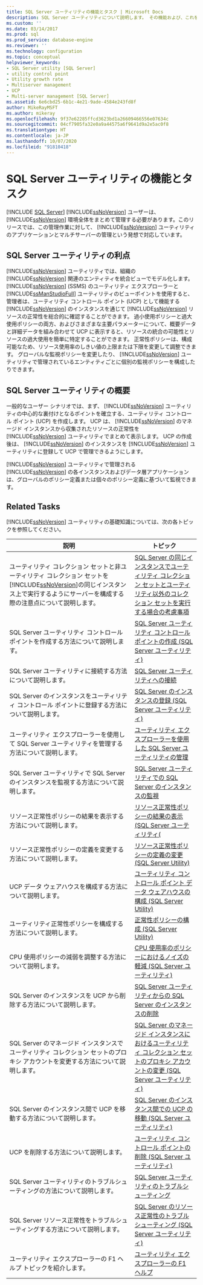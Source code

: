 ```yaml
---
title: SQL Server ユーティリティの機能とタスク | Microsoft Docs
description: SQL Server ユーティリティについて説明します。 その機能および、これを使用して SQL Server 環境を監視する方法について説明します。
ms.custom: ''
ms.date: 03/14/2017
ms.prod: sql
ms.prod_service: database-engine
ms.reviewer: ''
ms.technology: configuration
ms.topic: conceptual
helpviewer_keywords:
- SQL Server utility [SQL Server]
- utility control point
- Utility growth rate
- Multiserver management
- UCP
- Multi-server management [SQL Server]
ms.assetid: 6e6cbd25-6b1c-4e21-9ade-4584e243fd8f
author: MikeRayMSFT
ms.author: mikeray
ms.openlocfilehash: 9f37e62285ffcd3623bd1a26609466556e07634c
ms.sourcegitcommit: 04cf7905fa32e0a9a44575a6f9641d9a2e5ac0f8
ms.translationtype: HT
ms.contentlocale: ja-JP
ms.lasthandoff: 10/07/2020
ms.locfileid: "91810418"
---
```

# <a name="sql-server-utility-features-and-tasks"></a>SQL Server ユーティリティの機能とタスク
 [!INCLUDE [SQL Server](../../includes/applies-to-version/sqlserver.md)]
  [!INCLUDE[ssNoVersion](../../includes/ssnoversion-md.md)] ユーザーは、 [!INCLUDE[ssNoVersion](../../includes/ssnoversion-md.md)] 環境全体をまとめて管理する必要があります。このリリースでは、この管理作業に対して、 [!INCLUDE[ssNoVersion](../../includes/ssnoversion-md.md)] ユーティリティのアプリケーションとマルチサーバーの管理という発想で対応しています。  
  
## <a name="benefits-of-the-sql-server-utility"></a>SQL Server ユーティリティの利点  
 [!INCLUDE[ssNoVersion](../../includes/ssnoversion-md.md)] ユーティリティでは、組織の [!INCLUDE[ssNoVersion](../../includes/ssnoversion-md.md)] 関連のエンティティを統合ビューでモデル化します。 [!INCLUDE[ssNoVersion](../../includes/ssnoversion-md.md)] (SSMS) のユーティリティ エクスプローラーと [!INCLUDE[ssManStudioFull](../../includes/ssmanstudiofull-md.md)] ユーティリティのビューポイントを使用すると、管理者は、ユーティリティ コントロール ポイント (UCP) として機能する [!INCLUDE[ssNoVersion](../../includes/ssnoversion-md.md)] のインスタンスを通じて [!INCLUDE[ssNoVersion](../../includes/ssnoversion-md.md)] リソースの正常性を総合的に確認することができます。 過小使用ポリシーと過大使用ポリシーの両方、およびさまざまな主要パラメーターについて、概要データと詳細データを組み合わせて UCP に表示すると、リソースの統合の可能性とリソースの過大使用を簡単に特定することができます。 正常性ポリシーは、構成可能なため、リソース使用率のしきい値の上限または下限を変更して調整できます。 グローバルな監視ポリシーを変更したり、 [!INCLUDE[ssNoVersion](../../includes/ssnoversion-md.md)] ユーティリティで管理されているエンティティごとに個別の監視ポリシーを構成したりできます。  
  
##  <a name="getting-started-with-sql-server-utility"></a><a name="typical_scenarios"></a> SQL Server ユーティリティの概要  
 一般的なユーザー シナリオでは、まず、 [!INCLUDE[ssNoVersion](../../includes/ssnoversion-md.md)] ユーティリティの中心的な裏付けとなるポイントを確立する、ユーティリティ コントロール ポイント (UCP) を作成します。 UCP は、 [!INCLUDE[ssNoVersion](../../includes/ssnoversion-md.md)] のマネージド インスタンスから収集されたリソースの正常性を [!INCLUDE[ssNoVersion](../../includes/ssnoversion-md.md)] ユーティリティでまとめて表示します。 UCP の作成後は、 [!INCLUDE[ssNoVersion](../../includes/ssnoversion-md.md)] のインスタンスを [!INCLUDE[ssNoVersion](../../includes/ssnoversion-md.md)] ユーティリティに登録して UCP で管理できるようにします。  
  
 [!INCLUDE[ssNoVersion](../../includes/ssnoversion-md.md)] ユーティリティで管理される [!INCLUDE[ssNoVersion](../../includes/ssnoversion-md.md)] の各インスタンスおよびデータ層アプリケーションは、グローバルのポリシー定義または個々のポリシー定義に基づいて監視できます。  
  
## <a name="related-tasks"></a>Related Tasks  
 [!INCLUDE[ssNoVersion](../../includes/ssnoversion-md.md)] ユーティリティの基礎知識については、次の各トピックを参照してください。  
  
|説明|トピック|  
|-|-|  
|ユーティリティ コレクション セットと非ユーティリティ コレクション セットを [!INCLUDE[ssNoVersion](../../includes/ssnoversion-md.md)]の同じインスタンス上で実行するようにサーバーを構成する際の注意点について説明します。|[SQL Server の同じインスタンスでユーティリティ コレクション セットとユーティリティ以外のコレクション セットを実行する場合の考慮事項](../../relational-databases/manage/run-utility-and-non-utility-collection-sets-on-same-sql-instance.md)|  
|SQL Server ユーティリティ コントロール ポイントを作成する方法について説明します。|[SQL Server ユーティリティ コントロール ポイントの作成 &#40;SQL Server ユーティリティ&#41;](../../relational-databases/manage/create-a-sql-server-utility-control-point-sql-server-utility.md)|  
|SQL Server ユーティリティに接続する方法について説明します。|[SQL Server ユーティリティへの接続](../../relational-databases/manage/connect-to-a-sql-server-utility.md)|  
|SQL Server のインスタンスをユーティリティ コントロール ポイントに登録する方法について説明します。|[SQL Server のインスタンスの登録 &#40;SQL Server ユーティリティ&#41;](../../relational-databases/manage/enroll-an-instance-of-sql-server-sql-server-utility.md)|  
|ユーティリティ エクスプローラーを使用して SQL Server ユーティリティを管理する方法について説明します。|[ユーティリティ エクスプローラーを使用した SQL Server ユーティリティの管理](../../relational-databases/manage/use-utility-explorer-to-manage-the-sql-server-utility.md)|  
|SQL Server ユーティリティで SQL Server のインスタンスを監視する方法について説明します。|[SQL Server ユーティリティでの SQL Server のインスタンスの監視](../../relational-databases/manage/monitor-instances-of-sql-server-in-the-sql-server-utility.md)|  
|リソース正常性ポリシーの結果を表示する方法について説明します。|[リソース正常性ポリシーの結果の表示 &#40;SQL Server ユーティリティ&#40;](../../relational-databases/manage/view-resource-health-policy-results-sql-server-utility.md)|  
|リソース正常性ポリシーの定義を変更する方法について説明します。|[リソース正常性ポリシーの定義の変更 &#40;SQL Server Utility&#41;](../../relational-databases/manage/modify-a-resource-health-policy-definition-sql-server-utility.md)|  
|UCP データ ウェアハウスを構成する方法について説明します。|[ユーティリティ コントロール ポイント データ ウェアハウスの構成 &#40;SQL Server Utility&#41;](../../relational-databases/manage/configure-your-utility-control-point-data-warehouse-sql-server-utility.md)|  
|ユーティリティ正常性ポリシーを構成する方法について説明します。|[正常性ポリシーの構成 &#40;SQL Server Utility&#41;](../../relational-databases/manage/configure-health-policies-sql-server-utility.md)|  
|CPU 使用ポリシーの減弱を調整する方法について説明します。|[CPU 使用率のポリシーにおけるノイズの軽減 &#40;SQL Server ユーティリティ&#41;](../../relational-databases/manage/reduce-noise-in-cpu-utilization-policies-sql-server-utility.md)|  
|SQL Server のインスタンスを UCP から削除する方法について説明します。|[SQL Server ユーティリティからの SQL Server のインスタンスの削除](../../relational-databases/manage/remove-an-instance-of-sql-server-from-the-sql-server-utility.md)|  
|SQL Server のマネージド インスタンスでユーティリティ コレクション セットのプロキシ アカウントを変更する方法について説明します。|[SQL Server のマネージド インスタンスにおけるユーティリティ コレクション セットのプロキシ アカウントの変更 &#40;SQL Server ユーティリティ&#41;](../../relational-databases/manage/change-proxy-account-for-utility-collection-on-managed-sql-server.md)|  
|SQL Server のインスタンス間で UCP を移動する方法について説明します。|[SQL Server のインスタンス間での UCP の移動 &#40;SQL Server ユーティリティ&#41;](../../relational-databases/manage/move-a-ucp-from-one-instance-of-sql-server-to-another-sql-server-utility.md)|  
|UCP を削除する方法について説明します。|[ユーティリティ コントロール ポイントの削除 &#40;SQL Server ユーティリティ&#41;](../../relational-databases/manage/remove-a-utility-control-point-sql-server-utility.md)|  
|SQL Server ユーティリティのトラブルシューティングの方法について説明します。|[SQL Server ユーティリティのトラブルシューティング](/previous-versions/sql/sql-server-2016/ee210592(v=sql.130))|  
|SQL Server リソース正常性をトラブルシューティングする方法について説明します。|[SQL Server のリソース正常性のトラブルシューティング &#40;SQL Server ユーティリティ&#41;](../../relational-databases/manage/troubleshoot-sql-server-resource-health-sql-server-utility.md)|  
|ユーティリティ エクスプローラーの F1 ヘルプ トピックを紹介します。|[ユーティリティ エクスプローラーの F1 ヘルプ](../../relational-databases/manage/utility-explorer-f1-help.md)|  
  
